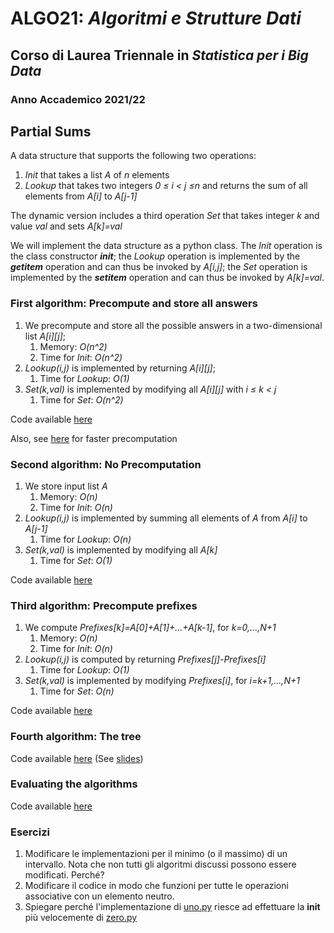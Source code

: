# ALGO21: *Algoritmi e Strutture Dati* #
## Corso di Laurea Triennale in *Statistica per i Big Data* ##
### Anno Accademico 2021/22 ###


## Partial Sums ##

A data structure that supports the following two operations:

1. *Init* that takes a list *A* of *n* elements
2. *Lookup* that takes two integers *0  ≤ i < j  ≤n* and returns
    the sum of all elements from *A[i]* to *A[j-1]*

The dynamic version includes a third operation *Set* that takes 
integer *k* and value *val* and sets *A[k]=val*


We will implement the data structure as a python class.
The *Init* operation is the class constructor *__init__*;
the *Lookup* operation is implemented by the *__getitem__* operation
and can thus be invoked by *A[i,j]*;
the *Set* operation is implemented by the *__setitem__* operation and
can thus be invoked by *A[k]=val*.



### First algorithm: Precompute and store all answers ##

1.  We precompute and store all the possible answers
in a two-dimensional list *A[i][j]*;
    1. Memory: *O(n^2)*
    2. Time for *Init*: *O(n^2)* 
2. *Lookup(i,j)* is implemented by returning *A[i][j]*;
    1.  Time for *Lookup*: *O(1)* 
3. *Set(k,val)* is implemented by modifying all *A[i][j]* with *i ≤ k < j*
    1. Time for *Set*: *O(n^2)* 


Code available [here](./Code/zero.py)

Also, see [here](./Code/uno.py) for faster precomputation


### Second algorithm: No Precomputation ##

1.  We store input list *A*
    1. Memory: *O(n)*
    2. Time for *Init*: *O(n)*
2. *Lookup(i,j)* is implemented by summing all elements of *A* from *A[i]* 
    to *A[j-1]*
    1. Time for *Lookup*: *O(n)*
3. *Set(k,val)* is implemented by modifying all *A[k]* 
    1. Time for *Set*: *O(1)* 

Code available [here](./Code/due.py)

### Third algorithm: Precompute prefixes ##

1. We compute *Prefixes[k]=A[0]+A[1]+...+A[k-1]*, for *k=0,...,N+1*
    1. Memory: *O(n)*
    2. Time for *Init*: *O(n)*
2. *Lookup(i,j)* is computed by returning *Prefixes[j]-Prefixes[i]*
    1. Time for *Lookup*: *O(1)*
3. *Set(k,val)* is implemented by modifying *Prefixes[i]*, for *i=k+1,...,N+1* 
    1. Time for *Set*: *O(n)* 
   
Code available [here](./Code/tre.py)

### Fourth algorithm: The tree ##

Code available [here](./Code/quattro.py)
(See [slides](Slides/partialSum.pdf))


### Evaluating the algorithms ##

Code available [here](./Code/driver.py)

### Esercizi ###

1. Modificare le implementazioni per il minimo (o il massimo) di un intervallo. Nota che non tutti gli algoritmi discussi possono essere modificati. Perché?
2. Modificare il codice in modo che funzioni per tutte le operazioni associative con un elemento neutro. 
3. Spiegare perché l'implementazione di [uno.py](./uno.py) riesce ad effettuare la __init__ più velocemente di [zero.py](./zero.py)
